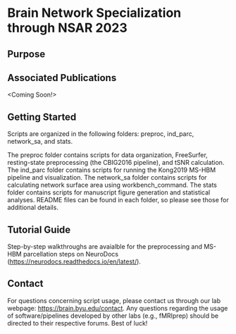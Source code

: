 # Brain Network Specialization through NSAR 2023

## Purpose

## Associated Publications 
<Coming Soon!>

## Getting Started 
Scripts are organized in the following folders: preproc, ind_parc, network_sa, and stats.

The preproc folder contains scripts for data organization, FreeSurfer, resting-state preprocessing (the CBIG2016 pipeline), and tSNR calculation. The ind_parc folder contains scripts for running the Kong2019 MS-HBM pipeline and visualization. The network_sa folder contains scripts for calculating network surface area using workbench_command. The stats folder contains scripts for manuscript figure generation and statistical analyses. README files can be found in each folder, so please see those for additional details.

## Tutorial Guide 
Step-by-step walkthroughs are avaialble for the preprocessing and MS-HBM parcellation steps on NeuroDocs (https://neurodocs.readthedocs.io/en/latest/).

## Contact
For questions concerning script usage, please contact us through our lab webpage: https://brain.byu.edu/contact. Any questions regarding the usage of software/pipelines developed by other labs (e.g., fMRIprep) should be directed to their respective forums. Best of luck!
